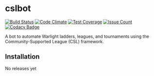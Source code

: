 # cslbot

[![Build Status](https://travis-ci.org/knyte/cslbot.svg?branch=master)](https://travis-ci.org/knyte/cslbot)
[![Code Climate](https://codeclimate.com/github/knyte/cslbot/badges/gpa.svg)](https://codeclimate.com/github/knyte/cslbot/code)
[![Test Coverage](https://codeclimate.com/github/knyte/cslbot/badges/coverage.svg)](https://codeclimate.com/github/knyte/cslbot/coverage)
[![Issue Count](https://codeclimate.com/github/knyte/cslbot/badges/issue_count.svg)](https://codeclimate.com/github/knyte/cslbot/issues)
[![Codacy Badge](https://api.codacy.com/project/badge/Grade/7dd2e073b3f54d8fabbfd4d4ce708c84)](https://www.codacy.com/app/knyte/cslbot?utm_source=github.com&amp;utm_medium=referral&amp;utm_content=knyte/cslbot&amp;utm_campaign=Badge_Grade)

A bot to automate Warlight ladders, leagues, and tournaments using the Community-Supported League (CSL) framework.

## Installation

No releases yet
